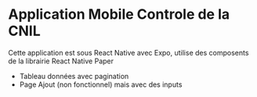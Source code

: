 # Application Mobile Controle de la CNIL
Cette application est sous React Native avec Expo, utilise des composents de la librairie React Native Paper
- Tableau données avec pagination
- Page Ajout (non fonctionnel) mais avec des inputs
